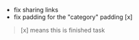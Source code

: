 - fix sharing links
- fix padding for the "category" padding [x]




> [x] means this is finished task

